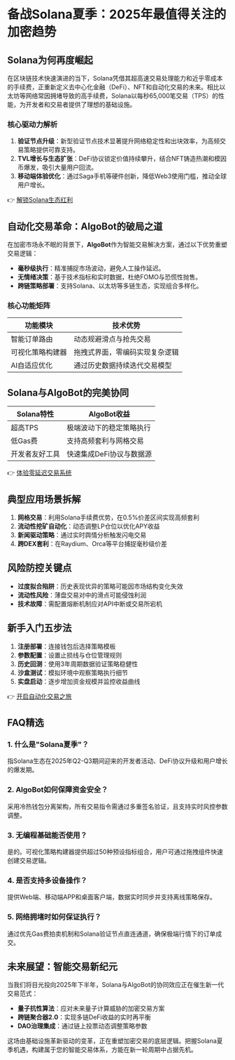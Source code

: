 # 备战Solana夏季：2025年最值得关注的加密趋势  

## Solana为何再度崛起  

在区块链技术快速演进的当下，Solana凭借其超高速交易处理能力和近乎零成本的手续费，正重新定义去中心化金融（DeFi）、NFT和自动化交易的未来。相比以太坊等网络常因拥堵导致的高手续费，Solana以每秒65,000笔交易（TPS）的性能，为开发者和交易者提供了理想的基础设施。  

### 核心驱动力解析  
1. **验证节点升级**：新型验证节点技术显著提升网络稳定性和出块效率，为高频交易策略提供可靠支持。  
2. **TVL增长与生态扩张**：DeFi协议锁定价值持续攀升，结合NFT铸造热潮和模因币爆发，吸引大量用户回流。  
3. **移动端体验优化**：通过Saga手机等硬件创新，降低Web3使用门槛，推动全球用户增长。  

👉 [解锁Solana生态红利](https://bit.ly/okx_welcome)  

## 自动化交易革命：AlgoBot的破局之道  

在加密市场永不眠的背景下，**AlgoBot**作为智能交易解决方案，通过以下优势重塑交易逻辑：  
- **毫秒级执行**：精准捕捉市场波动，避免人工操作延迟。  
- **无情绪决策**：基于技术指标和实时数据，杜绝FOMO与恐慌性抛售。  
- **跨链策略部署**：支持Solana、以太坊等多链生态，实现组合多样化。  

### 核心功能矩阵  
| 功能模块 | 技术优势 |  
|---------|---------|  
| 智能订单路由 | 动态规避滑点与抢先交易 |  
| 可视化策略构建器 | 拖拽式界面，零编码实现复杂逻辑 |  
| AI自适应优化 | 通过历史数据持续迭代交易模型 |  

## Solana与AlgoBot的完美协同  

| Solana特性 | AlgoBot收益 |  
|------------|------------|  
| 超高TPS | 极端波动下的稳定策略执行 |  
| 低Gas费 | 支持高频套利与网格交易 |  
| 开发者友好工具 | 快速集成DeFi协议与数据源 |  

👉 [体验零延迟交易系统](https://bit.ly/okx_welcome)  

## 典型应用场景拆解  
1. **网格交易**：利用Solana手续费优势，在0.5%价差区间实现高频套利  
2. **流动性挖矿自动化**：动态调整LP仓位以优化APY收益  
3. **新闻驱动策略**：通过实时舆情分析触发闪电交易  
4. **跨DEX套利**：在Raydium、Orca等平台捕捉毫秒级价差  

## 风险防控关键点  
- **过度拟合陷阱**：历史表现优异的策略可能因市场结构变化失效  
- **流动性风险**：薄盘交易对中的滑点可能侵蚀利润  
- **技术故障**：需配置熔断机制应对API中断或交易所宕机  

## 新手入门五步法  
1. **注册部署**：连接钱包后选择策略模板  
2. **参数配置**：设置止损线与仓位管理规则  
3. **历史回测**：使用3年周期数据验证策略稳健性  
4. **沙盒测试**：模拟环境中观察策略执行细节  
5. **实盘启动**：逐步增加资金规模并监控收益曲线  

👉 [开启自动化交易之旅](https://bit.ly/okx_welcome)  

## FAQ精选  

### 1. 什么是"Solana夏季"？  
指Solana生态在2025年Q2-Q3期间迎来的开发者活动、DeFi协议升级和用户增长的爆发期。  

### 2. AlgoBot如何保障资金安全？  
采用冷热钱包分离架构，所有交易指令需通过多重签名验证，且支持实时风控参数调整。  

### 3. 无编程基础能否使用？  
是的。可视化策略构建器提供超过50种预设指标组合，用户可通过拖拽组件快速创建交易逻辑。  

### 4. 是否支持多设备操作？  
提供Web端、移动端APP和桌面客户端，数据实时同步并支持离线策略保存。  

### 5. 网络拥堵时如何保证执行？  
通过优先Gas费拍卖机制和Solana验证节点直连通道，确保极端行情下的订单成交。  

## 未来展望：智能交易新纪元  

当我们将目光投向2025年下半年，Solana与AlgoBot的协同效应正在催生新一代交易范式：  
- **量子抗性算法**：应对未来量子计算威胁的加密交易方案  
- **跨链聚合器2.0**：实现多链DeFi收益的实时再平衡  
- **DAO治理集成**：通过链上投票动态调整策略参数  

这场由基础设施革新驱动的变革，正在重塑加密交易的底层逻辑。把握Solana夏季机遇，构建属于您的智能交易体系，方能在新一轮周期中占据先机。